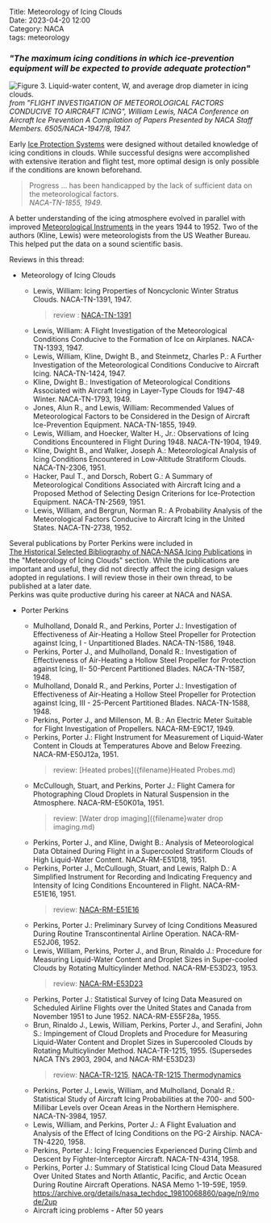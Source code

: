 Title: Meteorology of Icing Clouds   
Date: 2023-04-20 12:00  
Category: NACA  
tags: meteorology  

### _"The maximum icing conditions in which ice-prevention equipment will be expected to provide adequate protection"_  

![Figure 3. Liquid-water content, W, and average drop diameter in icing clouds.
](images%2Fwilliam_lewis_1947%2FFigure%203.png)  
_from "FLIGHT INVESTIGATION OF METEOROLOGICAL FACTORS CONDUCIVE TO AIRCRAFT ICING", William Lewis, NACA Conference on Aircraft Ice Prevention A Compilation of Papers Presented by NACA Staff Members. 6505/NACA-1947/8, 1947._  

Early [Ice Protection Systems]({filename}ice%20protection.md) were designed without detailed 
knowledge of icing conditions in clouds. 
While successful designs were accomplished with extensive iteration and flight test, 
more optimal design is only possible if the conditions are known beforehand.  

>Progress ... has been handicapped by the lack of sufficient data on the meteorological factors.  
>_NACA-TN-1855, 1949._  

A better understanding of the icing atmosphere evolved in parallel with improved 
[Meteorological Instruments]({filename}instruments.md) in the years 1944 to 1952.
Two of the authors (Kline, Lewis) were meteorologists from the US Weather Bureau. 
This helped put the data on a sound scientific basis. 

Reviews in this thread:  

- Meteorology of Icing Clouds  

    - Lewis, William: Icing Properties of Noncyclonic Winter Stratus Clouds. NACA-TN-1391, 1947.  
        >  review : [NACA-TN-1391]({filename}NACA-TN-1391.md)   
    - Lewis, William: A Flight Investigation of the Meteorological Conditions Conducive to the Formation of Ice on Airplanes. NACA-TN-1393, 1947.  
      <!--
        >  review : [NACA-TN-1393]({filename}NACA-TN-1393.md)   
      -->
    - Lewis, William, Kline, Dwight B., and Steinmetz, Charles P.: A Further Investigation of the Meteorological Conditions Conducive to Aircraft Icing. NACA-TN-1424, 1947.  
      <!--
        >  review : [NACA-TN-1424]({filename}NACA-TN-1424.md)  
      -->
    - Kline, Dwight B.: Investigation of Meteorological Conditions Associated with Aircraft Icing in Layer-Type Clouds for 1947-48 Winter. NACA-TN-1793, 1949.  
      <!--
        >  review : [NACA-TN-1793]({filename}NACA-TN-1793.md)    
      -->
    - Jones, Alun R., and Lewis, William: Recommended Values of Meteorological Factors to be Considered in the Design of Aircraft Ice-Prevention Equipment. NACA-TN-1855, 1949.  
      <!--
        >  review : [NACA-TN-1855]({filename}NACA-TN-1855.md)  
      -->
    - Lewis, William, and Hoecker, Walter H., Jr.: Observations of Icing Conditions Encountered in Flight During 1948. NACA-TN-1904, 1949.  
      <!--
        >  review : [NACA-TN-1904]({filename}NACA-TN-1904.md)  
      -->
    - Kline, Dwight B., and Walker, Joseph A.: Meteorological Analysis of Icing Conditions Encountered in Low-Altitude Stratiform Clouds. NACA-TN-2306, 1951.  
      <!--
        >  review : [NACA-TN-2306]({filename}NACA-TN-2306.md)  
      -->
    - Hacker, Paul T., and Dorsch, Robert G.: A Summary of Meteorological Conditions Associated with Aircraft Icing and a Proposed Method of Selecting Design Criterions for Ice-Protection Equipment. NACA-TN-2569, 1951.  
      <!--
        >  review : [NACA-TN-2569]({filename}NACA-TN-2569.md)  
      -->
    - Lewis, William, and Bergrun, Norman R.: A Probability Analysis of the Meteorological Factors Conducive to Aircraft Icing in the United States. NACA-TN-2738, 1952.  
      <!--
        >  review : [NACA-TN-2738]({filename}NACA-TN-2738.md)  
      -->

Several publications by Porter Perkins were included in  
[The Historical Selected Bibliography of NACA-NASA Icing Publications]({filename}The%20Historical%20Selected%20Bibliography%20of%20NACA-NASA%20Icing%20Publications.md) 
in the "Meteorology of Icing Clouds" section. 
While the publications are important and useful, 
they did not directly affect the icing design values adopted in regulations. 
I will review those in their own thread, to be published at a later date.  
Perkins was quite productive during his career at NACA and NASA. 
  
- Porter Perkins  

    - Mulholland, Donald R., and Perkins, Porter J.: Investigation of Effectiveness of Air-Heating a Hollow Steel Propeller for Protection against Icing, I - Unpartitioned Blades. NACA-TN-1586, 1948.  
    - Perkins, Porter J., and Mulholland, Donald R.: Investigation of Effectiveness of Air-Heating a Hollow Steel Propeller for Protection against Icing, II- 50-Percent Partitioned Blades. NACA-TN-1587, 1948.  
    - Mulholland, Donald R., and Perkins, Porter J.: Investigation of Effectiveness of Air-Heating a Hollow Steel Propeller for Protection against Icing, III - 25-Percent Partitioned Blades. NACA-TN-1588, 1948.  
    - Perkins, Porter J., and Millenson, M. B.: An Electric Meter Suitable for Flight Investigation of Propellers. NACA-RM-E9C17, 1949.  
    - Perkins, Porter J.: Flight Instrument for Measurement of Liquid-Water Content in Clouds at Temperatures Above and Below Freezing. NACA-RM-E50J12a, 1951.  
        > review: [Heated probes]({filename}Heated Probes.md)  
    - McCullough, Stuart, and Perkins, Porter J.: Flight Camera for Photographing Cloud Droplets in Natural Suspension in the Atmosphere. NACA-RM-E50K01a, 1951.  
        > review: [Water drop imaging]({filename}water drop imaging.md)  
    - Perkins, Porter J., and Kline, Dwight B.: Analysis of Meteorological Data Obtained During Flight in a Supercooled Stratiform Clouds of High Liquid-Water Content. NACA-RM-E51D18, 1951.  
    - Perkins, Porter J., McCullough, Stuart, and Lewis, Ralph D.: A Simplified Instrument for Recording and Indicating Frequency and Intensity of Icing Conditions Encountered in Flight. NACA-RM-E51E16, 1951.  
        > review: [NACA-RM-E51E16]({filename}modified%20pressure%20probe.md)  
    - Perkins, Porter J.: Preliminary Survey of Icing Conditions Measured During Routine Transcontinental Airline Operation. NACA-RM-E52J06, 1952.  
    - Lewis, William, Perkins, Porter J., and Brun, Rinaldo J.: Procedure for Measuring Liquid-Water Content and Droplet Sizes in Super-cooled Clouds by Rotating Multicylinder Method. NACA-RM-E53D23, 1953.  
        > review: [NACA-RM-E53D23]({filename}NACA-RM-E53D23.md)  
    - Perkins, Porter J.: Statistical Survey of Icing Data Measured on Scheduled Airline Flights over the United States and Canada from November 1951 to June 1952. NACA-RM-E55F28a, 1955.  
    - Brun, Rinaldo J., Lewis, William, Perkins, Porter J., and Serafini, John S.: Impingement of Cloud Droplets and Procedure for Measuring Liquid-Water Content and Droplet Sizes in Supercooled Clouds by Rotating Multicylinder Method. NACA-TR-1215, 1955. (Supersedes NACA TN’s 2903, 2904, and NACA-RM-E53D23)  
        > review: [NACA-TR-1215]({filename}NACA-TR-1215.md), [NACA-TR-1215 Thermodynamics]({filename}NACA-TR-1215-Thermodynamics.md)  
    - Perkins, Porter J., Lewis, William, and Mulholland, Donald R.: Statistical Study of Aircraft Icing Probabilities at the 700- and 500- Millibar Levels over Ocean Areas in the Northern Hemisphere. NACA-TN-3984, 1957.  
    - Lewis, William, and Perkins, Porter J.: A Flight Evaluation and Analysis of the Effect of Icing Conditions on the PG-2 Airship. NACA-TN-4220, 1958.  
    - Perkins, Porter J.: Icing Frequencies Experienced During Climb and Descent by Fighter-Interceptor Aircraft. NACA-TN-4314, 1958.  
    - Perkins, Porter J.: Summary of Statistical Icing Cloud Data Measured Over United States and North Atlantic, Pacific, and Arctic Ocean During Routine Aircraft Operations. NASA Memo 1-19-59E, 1959.  https://archive.org/details/nasa_techdoc_19810068860/page/n9/mode/2up  
    - Aircraft icing problems - After 50 years  


